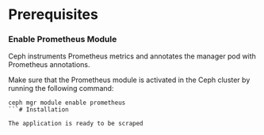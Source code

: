 # Prerequisites

### Enable Prometheus Module
Ceph instruments Prometheus metrics and annotates the manager pod with Prometheus annotations. 

Make sure that the Prometheus module is activated in the Ceph cluster by running the following command:

```
ceph mgr module enable prometheus
```# Installation

The application is ready to be scraped
